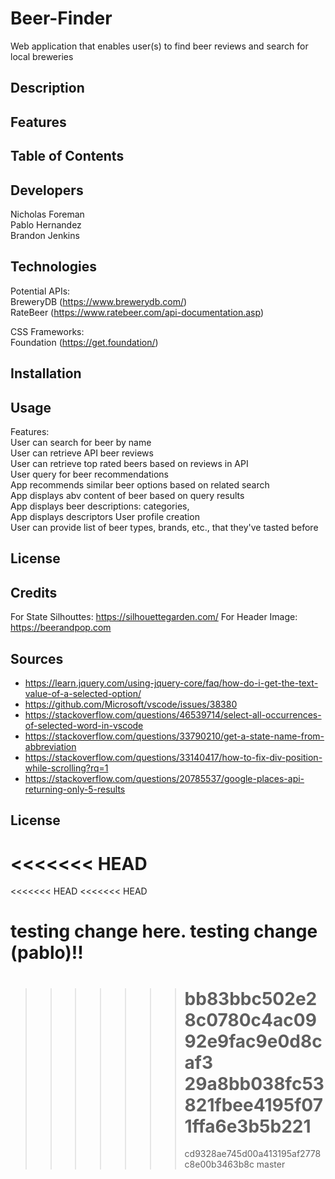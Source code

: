 # Beer-Finder

Web application that enables user(s) to find beer reviews and search for local breweries

## Description

## Features

## Table of Contents

## Developers

Nicholas Foreman\
 Pablo Hernandez\
 Brandon Jenkins

## Technologies

Potential APIs:\
 BreweryDB (https://www.brewerydb.com/) \
 RateBeer (https://www.ratebeer.com/api-documentation.asp)

CSS Frameworks:\
 Foundation (https://get.foundation/)

## Installation

## Usage

Features:\
 User can search for beer by name\
 User can retrieve API beer reviews\
 User can retrieve top rated beers based on reviews in API\
 User query for beer recommendations\
 App recommends similar beer options based on related search\
 App displays abv content of beer based on query results\
 App displays beer descriptions: categories, \
 App displays descriptors
User profile creation\
 User can provide list of beer types, brands, etc., that they've tasted before

## License

## Credits

For State Silhouttes: https://silhouettegarden.com/
For Header Image: https://beerandpop.com

## Sources

- https://learn.jquery.com/using-jquery-core/faq/how-do-i-get-the-text-value-of-a-selected-option/
- https://github.com/Microsoft/vscode/issues/38380
- https://stackoverflow.com/questions/46539714/select-all-occurrences-of-selected-word-in-vscode
- https://stackoverflow.com/questions/33790210/get-a-state-name-from-abbreviation
- https://stackoverflow.com/questions/33140417/how-to-fix-div-position-while-scrolling?rq=1
- https://stackoverflow.com/questions/20785537/google-places-api-returning-only-5-results

## License
<<<<<<< HEAD
=======

<<<<<<< HEAD
<<<<<<< HEAD

testing change here.
testing change (pablo)!!
=======

> > > > > > > bb83bbc502e28c0780c4ac0992e9fac9e0d8caf3
> > > > > > > 29a8bb038fc53821fbee4195f071ffa6e3b5b221
> > > > > > > =======
> > > > > > > cd9328ae745d00a413195af2778c8e00b3463b8c
>>>>>>> master
